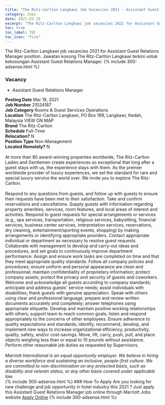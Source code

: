 ```yaml
---
title: "The Ritz-Carlton Langkawi Job Vacancies 2021 - Assistant Guest Relations Manager" 
category: Jobs 
date: 2021-03-19 
excerpt: "The Ritz-Carlton Langkawi job vacancies 2021 for Assistant Guest Relations Manager position. Jawatan kosong The Ritz-Carlton Langkawi terkini untuk kekosongan Assistant Guest Relations Manager." 
toc: true 
toc_label: TOC 
toc_icon: "fire" 
--- 
```


The Ritz-Carlton Langkawi job vacancies 2021 for Assistant Guest Relations Manager position. Jawatan kosong The Ritz-Carlton Langkawi terkini untuk kekosongan Assistant Guest Relations Manager. 
{% include 300-adsense.html %} 
### Vacancy 
- Assistant Guest Relations Manager 
<div><div><b>Posting Date</b> Mar 19, 2021<br><b>Job Number</b> 21024187<br><b>Job Category</b> Rooms &amp; Guest Services Operations<br><b>Location</b> The Ritz-Carlton Langkawi, PO Box 199, Langkawi, Kedah, Malaysia VIEW ON MAP<br><b>Brand</b> The Ritz-Carlton<br><b>Schedule</b> Full-Time<br><b>Relocation?</b> N<br><b>Position Type</b> Non-Management<br><b>Located Remotely?</b> N<br><br><div>    At more than 80 award-winning properties worldwide, The Ritz-Carlton Ladies and Gentlemen create experiences so exceptional that long after a guest stays with us, the experience stays with them. As the premier worldwide provider of luxury experiences, we set the standard for rare and special luxury service the world over. We invite you to explore The Ritz-Carlton.    </div><br></div><div> Respond to any questions from guests, and follow up with guests to ensure their requests have been met to their satisfaction. Take and confirm reservations and cancellations. Supply guests with information regarding property amenities, services, room features, and local areas of interest and activities. Respond to guest requests for special arrangements or services (e.g., spa services, transportation, religious services, babysitting, financial services, business center services, interpretation services, reservations, dry cleaning, entertainment/sporting events, shopping) by making arrangements or identifying appropriate providers. Contact appropriate individual or department as necessary to resolve guest requests. Collaborate with management to develop and carry-out ideas and procedures, and set goals to continuously improve department performance. Assign and ensure work tasks are completed on time and that they meet appropriate quality standards. Follow all company policies and procedures; ensure uniform and personal appearance are clean and professional; maintain confidentiality of proprietary information; protect company assets; protect the privacy and security of guests and coworkers. Welcome and acknowledge all guests according to company standards; anticipate and address guests' service needs; assist individuals with disabilities; thank guests with genuine appreciation. Speak with others using clear and professional language; prepare and review written documents accurately and completely; answer telephones using appropriate etiquette. Develop and maintain positive working relationships with others; support team to reach common goals; listen and respond appropriately to the concerns of other employees. Ensure adherence to quality expectations and standards; identify, recommend, develop, and implement new ways to increase organizational efficiency, productivity, quality, safety, and/or cost-savings. Move, lift, carry, push, pull, and place objects weighing less than or equal to 10 pounds without assistance. Perform other reasonable job duties as requested by Supervisors.</div> <div> &#160;</div> <em>Marriott International is an equal opportunity employer.&#160;We believe in hiring a diverse workforce and sustaining an inclusive, people-first culture.&#160;We are committed to non-discrimination on&#160;any&#160;protected&#160;basis, such as disability and veteran status, or any other basis covered under applicable law.</em><br></div> 
{% include 300-adsense.html %} 
### How To Apply 
Are you looking for new challenge and job opportunity in hotel industry this 2021 ?
Just apply this Assistant Guest Relations Manager job online through Marriott Jobs website 
<a href="https://jobs.marriott.com/marriott/jobs/21024187?lang=en-us" class="btn btn--info" target="_blank" rel="nofollow noopenner">Apply Online</a> 
{% include 300-adsense.html %} 